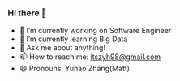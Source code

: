 ### Hi there 👋


- 🔭 I’m currently working on Software Engineer 
- 🌱 I’m currently learning Big Data
- 💬 Ask me about anything!
- 📫 How to reach me: itszyh98@gmail.com
- 😄 Pronouns: Yuhao Zhang(Matt)

